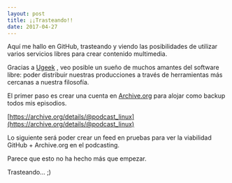 ```yaml
---
layout: post
title: ¡¡Trasteando!!
date: 2017-04-27
---
```


Aquí me hallo en GitHub, trasteando y viendo las posibilidades de utilizar varios servicios libres para crear contenido multimedia.

Gracias a [Ugeek](https://ugeek.github.io/) , veo posible un sueño de muchos amantes del software libre: poder distribuir nuestras producciones a través de herramientas más cercanas a nuestra filosofía.

El primer paso es crear una cuenta en [Archive.org](https://archive.org/) para alojar como backup todos mis episodios.

[https://archive.org/details/@podcast_linux](https://archive.org/details/@podcast_linux)

Lo siguiente será poder crear un feed en pruebas para ver la viabilidad GitHub + Archive.org en el podcasting.

Parece que esto no ha hecho más que empezar.

Trasteando... ;)
